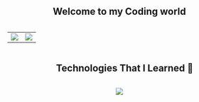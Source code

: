 <!-- ## Hi 👋, I'm Tu Huynh -->

<!--h2 without bottom border-->
<div align="center">
    <h2 style="display: inline-block">Welcome to my Coding world</h2>
</div>

<!--- stats & Trophy (start) -->
<p align="center">
    <table align="center">
        <tr border="none">
            <td width="50%" align="center">
                <img  align="center"  src="https://github-readme-stats.vercel.app/api?username=tuhuynh20002002&theme=tokyonight&show_icons=true&count_private=true" />
            </td>
            <td width="50%" align="center">
                <img  align="center"  src="https://github-readme-stats.anuraghazra1.vercel.app/api/top-langs/?username=tuhuynh20002002&theme=dark&hide_border=false&no-bg=true&no-frame=true&langs_count=10"/>
            </td>
        </tr>
    </table>
</p>
<!--- stats (end) -->

<!--h1 without bottom border-->
<div id="user-content-toc">
  <ul align="center">
    <summary><h2 style="display: inline-block">Technologies That I Learned 👾</h2></summary>
  </ul>
</div>
<!--tech stack icons-->
<p align="center">
  <a href="https://skillicons.dev">
    <img src="https://skillicons.dev/icons?i=git,github,aws,docker,k8s,bash,linux,nodejs,html,css,js,python,express,flask,rails,mongodb,mysql,postgresql,tensorflow,pytorch,matlab,&perline=10" />
  </a>
</p>
